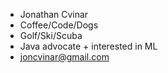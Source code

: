 - Jonathan Cvinar 
- Coffee/Code/Dogs
- Golf/Ski/Scuba
- Java advocate + interested in ML
- joncvinar@gmail.com
